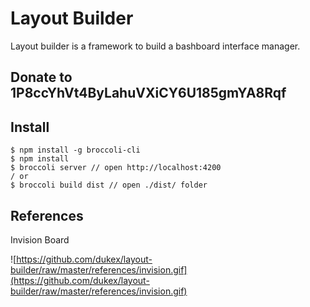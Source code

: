 # Layout Builder

Layout builder is a framework to build a bashboard interface manager.

## Donate to 1P8ccYhVt4ByLahuVXiCY6U185gmYA8Rqf

## Install

```
$ npm install -g broccoli-cli
$ npm install
$ broccoli server // open http://localhost:4200
/ or
$ broccoli build dist // open ./dist/ folder
```


## References

Invision Board

![https://github.com/dukex/layout-builder/raw/master/references/invision.gif](https://github.com/dukex/layout-builder/raw/master/references/invision.gif)
